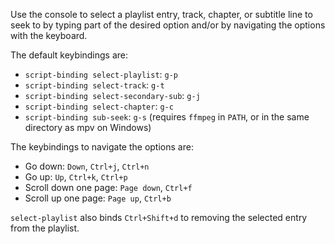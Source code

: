 Use the console to select a playlist entry, track, chapter, or subtitle line to seek to by typing part of the desired option and/or by navigating the options with the keyboard.

The default keybindings are:

- `script-binding select-playlist`: `g-p`
- `script-binding select-track`: `g-t`
- `script-binding select-secondary-sub`: `g-j`
- `script-binding select-chapter`: `g-c`
- `script-binding sub-seek`: `g-s` (requires `ffmpeg` in `PATH`, or in the same directory as mpv on Windows)

The keybindings to navigate the options are:

- Go down: `Down`, `Ctrl+j`, `Ctrl+n`
- Go up: `Up`, `Ctrl+k`, `Ctrl+p`
- Scroll down one page: `Page down`, `Ctrl+f`
- Scroll up one page: `Page up`, `Ctrl+b`

`select-playlist` also binds `Ctrl+Shift+d` to removing the selected entry from the playlist.
